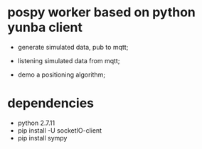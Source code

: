 # pospy worker based on python yunba client

- generate simulated data, pub to mqtt;

- listening simulated data from mqtt;

- demo a positioning algorithm;

# dependencies

- python 2.7.11
- pip install -U socketIO-client
- pip install sympy

